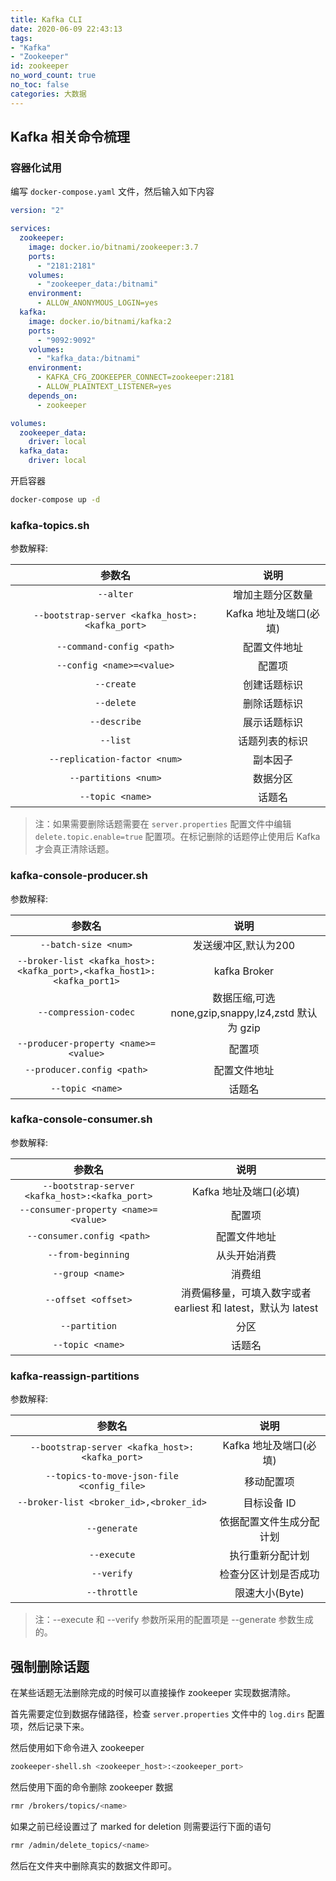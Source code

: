 ```yaml
---
title: Kafka CLI
date: 2020-06-09 22:43:13
tags:
- "Kafka"
- "Zookeeper"
id: zookeeper
no_word_count: true
no_toc: false
categories: 大数据
---
```


## Kafka 相关命令梳理

### 容器化试用

编写 `docker-compose.yaml` 文件，然后输入如下内容

```yaml
version: "2"

services:
  zookeeper:
    image: docker.io/bitnami/zookeeper:3.7
    ports:
      - "2181:2181"
    volumes:
      - "zookeeper_data:/bitnami"
    environment:
      - ALLOW_ANONYMOUS_LOGIN=yes
  kafka:
    image: docker.io/bitnami/kafka:2
    ports:
      - "9092:9092"
    volumes:
      - "kafka_data:/bitnami"
    environment:
      - KAFKA_CFG_ZOOKEEPER_CONNECT=zookeeper:2181
      - ALLOW_PLAINTEXT_LISTENER=yes
    depends_on:
      - zookeeper

volumes:
  zookeeper_data:
    driver: local
  kafka_data:
    driver: local
```

开启容器

```bash
docker-compose up -d
```

### kafka-topics.sh

参数解释:

|参数名|说明|
|:---:|:---:|
|`--alter`|增加主题分区数量|
|`--bootstrap-server <kafka_host>:<kafka_port>`|Kafka 地址及端口(必填)|
|`--command-config <path>`|配置文件地址|
|`--config <name>=<value>`|配置项|
|`--create`|创建话题标识|
|`--delete`|删除话题标识|
|`--describe`|展示话题标识|
|`--list`|话题列表的标识|
|`--replication-factor <num>`|副本因子|
|`--partitions <num>`|数据分区|
|`--topic <name>`|话题名|

> 注：如果需要删除话题需要在 `server.properties` 配置文件中编辑 `delete.topic.enable=true` 配置项。在标记删除的话题停止使用后 Kafka 才会真正清除话题。

### kafka-console-producer.sh

参数解释:

|参数名|说明|
|:---:|:---:|
|`--batch-size <num>`|发送缓冲区,默认为200|
|`--broker-list <kafka_host>:<kafka_port>,<kafka_host1>:<kafka_port1>`|kafka Broker|
|`--compression-codec`|数据压缩,可选 none,gzip,snappy,lz4,zstd 默认为 gzip|
|`--producer-property <name>=<value>`|配置项|
|`--producer.config <path>`|配置文件地址|
|`--topic <name>`|话题名|

### kafka-console-consumer.sh

参数解释:

|参数名|说明|
|:---:|:---:|
|`--bootstrap-server <kafka_host>:<kafka_port>`|Kafka 地址及端口(必填)|
|`--consumer-property <name>=<value>`|配置项|
|`--consumer.config <path>`|配置文件地址|
|`--from-beginning`|从头开始消费|
|`--group <name>`|消费组|
|`--offset <offset>`|消费偏移量，可填入数字或者 earliest 和 latest，默认为 latest|
|`--partition`|分区|
|`--topic <name>`|话题名|

### kafka-reassign-partitions

参数解释:

|参数名|说明|
|:---:|:---:|
|`--bootstrap-server <kafka_host>:<kafka_port>`|Kafka 地址及端口(必填)|
|`--topics-to-move-json-file <config_file>`|移动配置项|
|`--broker-list <broker_id>,<broker_id>`|目标设备 ID|
|`--generate`|依据配置文件生成分配计划|
|`--execute`|执行重新分配计划|
|`--verify`|检查分区计划是否成功|
|`--throttle`|限速大小(Byte)|

> 注：--execute 和 --verify 参数所采用的配置项是 --generate 参数生成的。

## 强制删除话题

在某些话题无法删除完成的时候可以直接操作 zookeeper 实现数据清除。

首先需要定位到数据存储路径，检查 `server.properties` 文件中的 `log.dirs` 配置项，然后记录下来。

然后使用如下命令进入 zookeeper

```bash
zookeeper-shell.sh <zookeeper_host>:<zookeeper_port>
```

然后使用下面的命令删除 zookeeper 数据

```bash
rmr /brokers/topics/<name>
```

如果之前已经设置过了 marked for deletion 则需要运行下面的语句

```bash
rmr /admin/delete_topics/<name>
```

然后在文件夹中删除真实的数据文件即可。